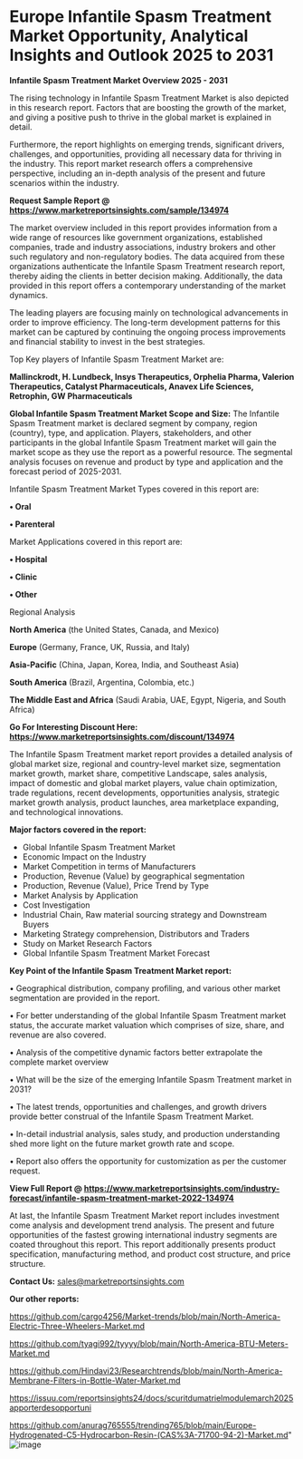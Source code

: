 # Europe Infantile Spasm Treatment Market Opportunity, Analytical Insights and Outlook 2025 to 2031

<Strong> Infantile Spasm Treatment Market Overview 2025 - 2031</strong>

The rising technology in Infantile Spasm Treatment Market is also depicted in this research report. Factors that are boosting the growth of the market, and giving a positive push to thrive in the global market is explained in detail.

Furthermore, the report highlights on emerging trends, significant drivers, challenges, and opportunities, providing all necessary data for thriving in the industry. This report market research offers a comprehensive perspective, including an in-depth analysis of the present and future scenarios within the industry.

<strong>Request Sample Report @ <a href=https://www.marketreportsinsights.com/sample/134974>https://www.marketreportsinsights.com/sample/134974</a></strong>

The market overview included in this report provides information from a wide range of resources like government organizations, established companies, trade and industry associations, industry brokers and other such regulatory and non-regulatory bodies. The data acquired from these organizations authenticate the Infantile Spasm Treatment research report, thereby aiding the clients in better decision making. Additionally, the data provided in this report offers a contemporary understanding of the market dynamics.

The leading players are focusing mainly on technological advancements in order to improve efficiency. The long-term development patterns for this market can be captured by continuing the ongoing process improvements and financial stability to invest in the best strategies.

Top Key players of Infantile Spasm Treatment Market are:

<strong>Mallinckrodt, H. Lundbeck, Insys Therapeutics, Orphelia Pharma, Valerion Therapeutics, Catalyst Pharmaceuticals, Anavex Life Sciences, Retrophin, GW Pharmaceuticals</strong>

<strong><b>Global Infantile Spasm Treatment Market Scope and Size:</b></strong>
The Infantile Spasm Treatment market is declared segment by company, region (country), type, and application. Players, stakeholders, and other participants in the global Infantile Spasm Treatment market will gain the market scope as they use the report as a powerful resource. The segmental analysis focuses on revenue and product by type and application and the forecast period of 2025-2031.

Infantile Spasm Treatment Market Types covered in this report are:

<strong>• Oral

• Parenteral</strong>

Market Applications covered in this report are:

<strong>• Hospital

• Clinic

• Other</strong> 

Regional Analysis

<strong>North America</strong> (the United States, Canada, and Mexico)

<strong>Europe</strong> (Germany, France, UK, Russia, and Italy)

<strong>Asia-Pacific</strong> (China, Japan, Korea, India, and Southeast Asia)

<strong>South America</strong> (Brazil, Argentina, Colombia, etc.)

<strong>The Middle East and Africa</strong> (Saudi Arabia, UAE, Egypt, Nigeria, and South Africa)

<strong>Go For Interesting Discount Here: <a href=https://www.marketreportsinsights.com/discount/134974>https://www.marketreportsinsights.com/discount/134974</a></strong>

The Infantile Spasm Treatment market report provides a detailed analysis of global market size, regional and country-level market size, segmentation market growth, market share, competitive Landscape, sales analysis, impact of domestic and global market players, value chain optimization, trade regulations, recent developments, opportunities analysis, strategic market growth analysis, product launches, area marketplace expanding, and technological innovations.

<strong><b>Major factors covered in the report:</b></strong>
<ul>
  <li>Global Infantile Spasm Treatment Market </li>
  <li>Economic Impact on the Industry</li>
  <li>Market Competition in terms of Manufacturers</li>
  <li>Production, Revenue (Value) by geographical segmentation</li>
  <li>Production, Revenue (Value), Price Trend by Type</li>
  <li>Market Analysis by Application</li>
  <li>Cost Investigation</li>
  <li>Industrial Chain, Raw material sourcing strategy and Downstream Buyers</li>
  <li>Marketing Strategy comprehension, Distributors and Traders</li>
  <li>Study on Market Research Factors</li>
  <li>Global Infantile Spasm Treatment Market Forecast</li>
</ul>

<strong><b>Key Point of the Infantile Spasm Treatment Market report:</b></strong>

• Geographical distribution, company profiling, and various other market segmentation are provided in the report.

• For better understanding of the global Infantile Spasm Treatment market status, the accurate market valuation which comprises of size, share, and revenue are also covered.

• Analysis of the competitive dynamic factors better extrapolate the complete market overview

• What will be the size of the emerging Infantile Spasm Treatment market in 2031?

• The latest trends, opportunities and challenges, and growth drivers provide better construal of the Infantile Spasm Treatment Market.

• In-detail industrial analysis, sales study, and production understanding shed more light on the future market growth rate and scope.

• Report also offers the opportunity for customization as per the customer request.

<strong><b>View Full Report @ <a href=https://www.marketreportsinsights.com/industry-forecast/infantile-spasm-treatment-market-2022-134974>https://www.marketreportsinsights.com/industry-forecast/infantile-spasm-treatment-market-2022-134974</a></b></strong>


At last, the Infantile Spasm Treatment Market report includes investment come analysis and development trend analysis. The present and future opportunities of the fastest growing international industry segments are coated throughout this report. This report additionally presents product specification, manufacturing method, and product cost structure, and price structure.

<strong>Contact Us:</strong>
sales@marketreportsinsights.com

<strong>Our other reports:</strong>

<a href=https://github.com/cargo4256/Market-trends/blob/main/North-America-Electric-Three-Wheelers-Market.md>https://github.com/cargo4256/Market-trends/blob/main/North-America-Electric-Three-Wheelers-Market.md</a>

<a href=https://github.com/tyagi992/tyyyy/blob/main/North-America-BTU-Meters-Market.md>https://github.com/tyagi992/tyyyy/blob/main/North-America-BTU-Meters-Market.md</a>

<a href=https://github.com/Hindavi23/Researchtrends/blob/main/North-America-Membrane-Filters-in-Bottle-Water-Market.md>https://github.com/Hindavi23/Researchtrends/blob/main/North-America-Membrane-Filters-in-Bottle-Water-Market.md</a>

<a href=https://issuu.com/reportsinsights24/docs/scuritdumatrielmodulemarch2025apporterdesopportuni>https://issuu.com/reportsinsights24/docs/scuritdumatrielmodulemarch2025apporterdesopportuni</a>

<a href=https://github.com/anurag765555/trending765/blob/main/Europe-Hydrogenated-C5-Hydrocarbon-Resin-(CAS%3A-71700-94-2)-Market.md>https://github.com/anurag765555/trending765/blob/main/Europe-Hydrogenated-C5-Hydrocarbon-Resin-(CAS%3A-71700-94-2)-Market.md</a>"
![image](https://github.com/user-attachments/assets/2c05b02b-941d-4d5a-bbd2-c3e891ec827d)
